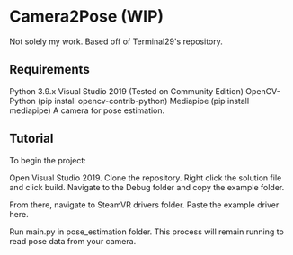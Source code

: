 #  Camera2Pose (WIP)

Not solely my work. Based off of Terminal29's repository.

## Requirements

Python 3.9.x
Visual Studio 2019 (Tested on Community Edition)
OpenCV-Python (pip install opencv-contrib-python)
Mediapipe (pip install mediapipe)
A camera for pose estimation.

## Tutorial

To begin the project:

Open Visual Studio 2019. Clone the repository. Right click the solution file and click build. Navigate to the Debug folder and copy the example folder.

From there, navigate to SteamVR drivers folder. Paste the example driver here.

Run main.py in pose_estimation folder. This process will remain running to read pose data from your camera.
